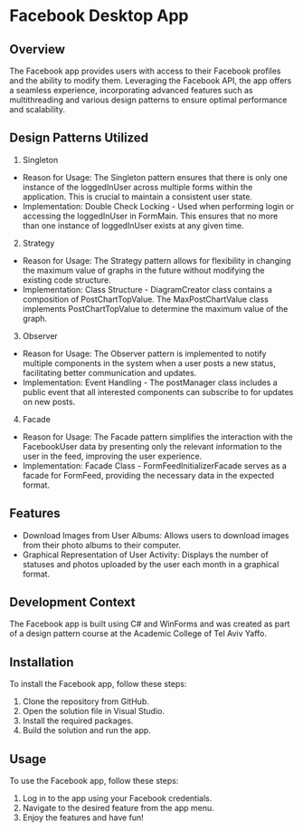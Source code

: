 # Facebook Desktop App
## Overview
The Facebook app provides users with access to their Facebook profiles and the ability to modify them. Leveraging the Facebook API, the app offers a seamless experience, incorporating advanced features such as multithreading and various design patterns to ensure optimal performance and scalability.
 
## Design Patterns Utilized
1. Singleton
* Reason for Usage: The Singleton pattern ensures that there is only one instance of the loggedInUser across multiple forms within the application. This is crucial to maintain a consistent user state.
* Implementation: Double Check Locking - Used when performing login or accessing the loggedInUser in FormMain. This ensures that no more than one instance of loggedInUser exists at any given time.
2. Strategy
* Reason for Usage: The Strategy pattern allows for flexibility in changing the maximum value of graphs in the future without modifying the existing code structure.
* Implementation: Class Structure - DiagramCreator class contains a composition of PostChartTopValue. The MaxPostChartValue class implements PostChartTopValue to determine the maximum value of the graph.
3. Observer
* Reason for Usage: The Observer pattern is implemented to notify multiple components in the system when a user posts a new status, facilitating better communication and updates.
* Implementation: Event Handling - The postManager class includes a public event that all interested components can subscribe to for updates on new posts.
4. Facade 
* Reason for Usage: The Facade pattern simplifies the interaction with the FacebookUser data by presenting only the relevant information to the user in the feed, improving the user experience.
* Implementation: Facade Class - FormFeedInitializerFacade serves as a facade for FormFeed, providing the necessary data in the expected format.
 
## Features
* Download Images from User Albums: Allows users to download images from their photo albums to their computer.
* Graphical Representation of User Activity: Displays the number of statuses and photos uploaded by the user each month in a graphical format.
 
## Development Context
The Facebook app is built using C# and WinForms and was created as part of a design pattern course at the Academic College of Tel Aviv Yaffo.
 
## Installation
To install the Facebook app, follow these steps:
1. Clone the repository from GitHub.
2. Open the solution file in Visual Studio.
3. Install the required packages.
4. Build the solution and run the app.
 
## Usage
To use the Facebook app, follow these steps:
1. Log in to the app using your Facebook credentials.
2. Navigate to the desired feature from the app menu.
3. Enjoy the features and have fun!
